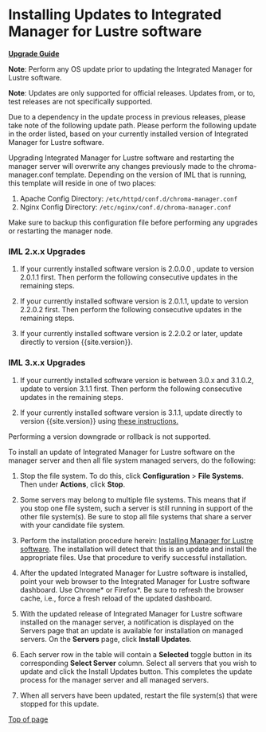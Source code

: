 # Installing Updates to Integrated Manager for Lustre software

[**Upgrade Guide**](ug_TOC.md)

**Note**: Perform any OS update prior to updating the Integrated Manager
for Lustre software.

**Note**: Updates are only supported for official releases. Updates
from, or to, test releases are not specifically supported.

Due to a dependency in the update process in previous releases, please
take note of the following update path. Please perform the following
update in the order listed, based on your currently installed version of
Integrated Manager for Lustre software.

Upgrading Integrated Manager for Lustre software and restarting the manager
server will overwrite any changes previously made to the
chroma-manager.conf template. Depending on the version of IML that is running,
this template will reside in one of two places:

1. Apache Config Directory: `/etc/httpd/conf.d/chroma-manager.conf`
1. Nginx Config Directory: `/etc/nginx/conf.d/chroma-manager.conf`

Make sure to backup this configuration file before performing any upgrades or restarting the manager node.

### IML 2.x.x Upgrades

1.  If your currently installed software version is 2.0.0.0 , update to
    version 2.0.1.1 first. Then perform the following consecutive
    updates in the remaining steps.

1.  If your currently installed software version is 2.0.1.1, update to
    version 2.2.0.2 first. Then perform the following consecutive
    updates in the remaining steps.

1.  If your currently installed software version is 2.2.0.2 or later,
    update directly to version {{site.version}}.

### IML 3.x.x Upgrades

1.  If your currently installed software version is between 3.0.x and 3.1.0.2, update to
    version 3.1.1 first. Then perform the following consecutive
    updates in the remaining steps.

1.  If your currently installed software version is 3.1.1,
    update directly to version {{site.version}} using [these instructions.](../Upgrade_Guide/Upgrade_EE-3.1-el7_to_LU-LTS-el7.md)

Performing a version downgrade or rollback is not supported.

To install an update of Integrated Manager for Lustre software on the manager
server and then all file system managed servers, do the following:

1.  Stop the file system. To do this, click **Configuration** &gt;
    **File Systems**. Then under **Actions**, click **Stop**.

2.  Some servers may belong to multiple file systems. This means that if
    you stop one file system, such a server is still running in support
    of the other file system(s). Be sure to stop all file systems that
    share a server with your candidate file system.

3.  Perform the installation procedure herein: [Installing Manager
    for Lustre software](./ig_ch_05_install.md/#installing-manager-for-lustre-software).
    The installation will detect that this is an update and install the
    appropriate files. Use that procedure to verify successful
    installation.

4.  After the updated Integrated Manager for Lustre software is installed,
    point your web browser to the Integrated Manager for Lustre software dashboard.
    Use Chrome\* or Firefox\*. Be sure to refresh the browser cache,
    i.e., force a fresh reload of the updated dashboard.

5.  With the updated release of Integrated Manager for Lustre software
    installed on the manager server, a notification is displayed on the
    Servers page that an update is available for installation on managed
    servers. On the **Servers** page, click **Install Updates**.

6.  Each server row in the table will contain a **Selected** toggle
    button in its corresponding **Select Server** column. Select all
    servers that you wish to update and click the Install Updates
    button. This completes the update process for the manager server and
    all managed servers.

7.  When all servers have been updated, restart the file system(s) that
    were stopped for this update.

[Top of page](#installing-updates-to-integrated-manager-for-lustre-software)
